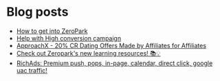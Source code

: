 # Blog posts
<!-- BLOG-POST-LIST:START -->
- [How to get into ZeroPark](https://afflift.com/f/threads/how-to-get-into-zeropark.4175/)
- [Help with High conversion campaign](https://afflift.com/f/threads/help-with-high-conversion-campaign.9876/)
- [ApproachX - 20% CR Dating Offers Made by Affiliates for Affiliates](https://afflift.com/f/threads/approachx-20-cr-dating-offers-made-by-affiliates-for-affiliates.9381/)
- [Check out Zeropark&#39;s new learning resources! 📚💡](https://afflift.com/f/threads/check-out-zeroparks-new-learning-resources-%F0%9F%93%9A%F0%9F%92%A1.9018/)
- [RichAds: Premium push, pops, in-page, calendar, direct click, google uac traffic!](https://afflift.com/f/threads/richads-premium-push-pops-in-page-calendar-direct-click-google-uac-traffic.991/)
<!-- BLOG-POST-LIST:END -->
